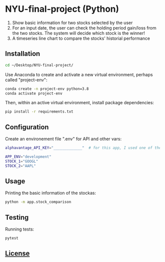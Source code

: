 # NYU-final-project (Python)

1. Show basic information for two stocks selected by the user
2. For an input date, the user can check the holding period gain/loss from the two stocks. The system will decide which stock is the winner!
3. A timeseries line chart to compare the stocks' historial performance

## Installation

```sh
cd ~/Desktop/NYU-final-project/
```

Use Anaconda to create and activate a new virtual environment, perhaps called "project-env":

```sh
conda create -n project-env python=3.8
conda activate project-env
```

Then, within an active virtual environment, install package dependencies:

```sh
pip install -r requirements.txt
```

## Configuration

Create an environement file ".env" for API and other vars:

```sh
alphavantage_API_KEY="_____________"  # for this app, I used one of the premium APIs provided by professor

APP_ENV="development"
STOCK_1="GOOGL"
STOCK_2="AAPL"
```
## Usage

Printing the basic information of the stockas:

```sh
python -m app.stock_comparison
```

## Testing

Running tests:

```sh
pytest
```

## [License](/LICENSE.md)